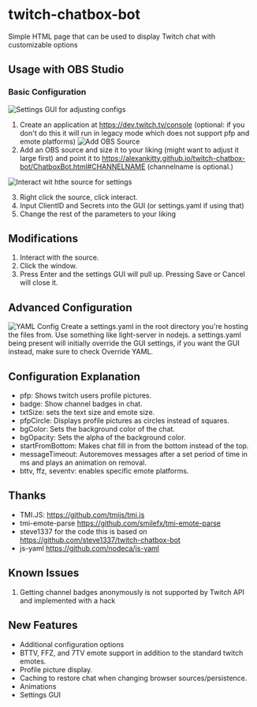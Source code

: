 # twitch-chatbox-bot

Simple HTML page that can be used to display Twitch chat with customizable options

## Usage with OBS Studio

### Basic Configuration
![Settings GUI for adjusting configs](https://user-images.githubusercontent.com/45508320/190004583-7dc964a9-2547-46f2-aab2-5e172a346459.png)
1. Create an application at https://dev.twitch.tv/console (optional: if you don't do this it will run in legacy mode which does not support pfp and emote platforms)
![Add OBS Source](https://github.com/alexankitty/twitch-chatbox-bot/blob/main/docs/obs%20source.png?raw=true)
2. Add an OBS source and size it to your liking (might want to adjust it large first) and point it to https://alexankitty.github.io/twitch-chatbox-bot/ChatboxBot.html#CHANNELNAME (channelname is optional.)

![Interact wit hthe source for settings](https://github.com/alexankitty/twitch-chatbox-bot/blob/main/docs/interact.png?raw=true)

3. Right click the source, click interact.
4. Input ClientID and Secrets into the GUI (or settings.yaml if using that)
5. Change the rest of the parameters to your liking

## Modifications
1. Interact with the source.
2. Click the window.
3. Press Enter and the settings GUI will pull up. Pressing Save or Cancel will close it.

## Advanced Configuration
![YAML Config](https://github.com/alexankitty/twitch-chatbox-bot/blob/main/docs/configfile.png?raw=true)
Create a settings.yaml in the root directory you're hosting the files from. Use something like light-server in nodejs. a settings.yaml being present will initially override the GUI settings, if you want the GUI instead, make sure to check Override YAML.

## Configuration Explanation
* pfp: Shows twitch users profile pictures.
* badge: Show channel badges in chat.
* txtSize: sets the text size and emote size.
* pfpCircle: Displays profile pictures as circles instead of squares.
* bgColor: Sets the background color of the chat.
* bgOpacity: Sets the alpha of the background color.
* startFromBottom: Makes chat fill in from the bottom instead of the top.
* messageTimeout: Autoremoves messages after a set period of time in ms and plays an animation on removal.
* bttv, ffz, seventv: enables specific emote platforms.

## Thanks

* TMI.JS: https://github.com/tmijs/tmi.js
* tmi-emote-parse https://github.com/smilefx/tmi-emote-parse
* steve1337 for the code this is based on https://github.com/steve1337/twitch-chatbox-bot
* js-yaml https://github.com/nodeca/js-yaml

## Known Issues
1. Getting channel badges anonymously is not supported by Twitch API and implemented with a hack

## New Features
* Additional configuration options
* BTTV, FFZ, and 7TV emote support in addition to the standard twitch emotes.
* Profile picture display.
* Caching to restore chat when changing browser sources/persistence.
* Animations
* Settings GUI


